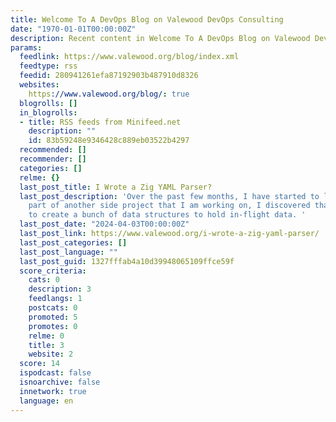 ```yaml
---
title: Welcome To A DevOps Blog on Valewood DevOps Consulting
date: "1970-01-01T00:00:00Z"
description: Recent content in Welcome To A DevOps Blog on Valewood DevOps Consulting
params:
  feedlink: https://www.valewood.org/blog/index.xml
  feedtype: rss
  feedid: 280941261efa87192903b487910d8326
  websites:
    https://www.valewood.org/blog/: true
  blogrolls: []
  in_blogrolls:
  - title: RSS feeds from Minifeed.net
    description: ""
    id: 83b59248e9346428c889eb03522b4297
  recommended: []
  recommender: []
  categories: []
  relme: {}
  last_post_title: I Wrote a Zig YAML Parser?
  last_post_description: 'Over the past few months, I have started to learn Zig.  As
    part of another side project that I am working on, I discovered that I needed
    to create a bunch of data structures to hold in-flight data. '
  last_post_date: "2024-04-03T00:00:00Z"
  last_post_link: https://www.valewood.org/i-wrote-a-zig-yaml-parser/
  last_post_categories: []
  last_post_language: ""
  last_post_guid: 1327fffab4a10d39948065109ffce59f
  score_criteria:
    cats: 0
    description: 3
    feedlangs: 1
    postcats: 0
    promoted: 5
    promotes: 0
    relme: 0
    title: 3
    website: 2
  score: 14
  ispodcast: false
  isnoarchive: false
  innetwork: true
  language: en
---
```

